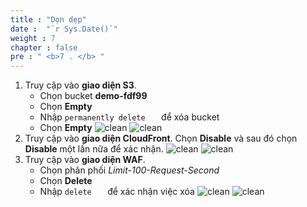 ```yaml
---
title : "Dọn dẹp"
date :  "`r Sys.Date()`" 
weight : 7
chapter : false
pre : " <b>7 . </b> "
---
```

1. Truy cập vào **giao diện S3**.
   - Chọn bucket **demo-fdf99**
   - Chọn **Empty**
   - Nhập `permanently delete   ` để xóa bucket
   - Chọn **Empty**
![clean](/images/clean-1.jpg)
![clean](/images/clean-2.jpg)
2. Truy cập vào **giao diện CloudFront**. Chọn **Disable** và sau đó chọn **Disable** một lần nữa để xác nhận.
![clean](/images/clean-3.jpg)
![clean](/images/clean-4.png)
3. Truy cập vào **giao diện WAF**.
   - Chọn phân phối *Limit-100-Request-Second*
   - Chọn **Delete**
   - Nhập `delete   ` để xác nhận việc xóa
![clean](/images/clean-4.png)
![clean](/images/clean-5.png)
